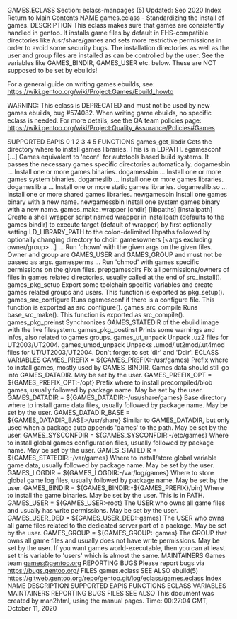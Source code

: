 GAMES.ECLASS
Section: eclass-manpages (5)
Updated: Sep 2020
Index Return to Main Contents
NAME
games.eclass - Standardizing the install of games.
DESCRIPTION
This eclass makes sure that games are consistently handled in gentoo. It installs game files by default in FHS-compatible directories like /usr/share/games and sets more restrictive permissions in order to avoid some security bugs.
The installation directories as well as the user and group files are installed as can be controlled by the user. See the variables like GAMES_BINDIR, GAMES_USER etc. below. These are NOT supposed to be set by ebuilds!

For a general guide on writing games ebuilds, see: https://wiki.gentoo.org/wiki/Project:Games/Ebuild_howto

WARNING: This eclass is DEPRECATED and must not be used by new games ebuilds, bug #574082. When writing game ebuilds, no specific eclass is needed. For more details, see the QA team policies page: https://wiki.gentoo.org/wiki/Project:Quality_Assurance/Policies#Games

SUPPORTED EAPIS
0 1 2 3 4 5
FUNCTIONS
games_get_libdir
Gets the directory where to install games libraries. This is in LDPATH.
egamesconf [<args>...]
Games equivalent to 'econf' for autotools based build systems. It passes the necessary games specific directories automatically.
dogamesbin <path>...
Install one or more games binaries.
dogamessbin <path>...
Install one or more games system binaries.
dogameslib <path>...
Install one or more games libraries.
dogameslib.a <path>...
Install one or more static games libraries.
dogameslib.so <path>...
Install one or more shared games libraries.
newgamesbin <path> <newname>
Install one games binary with a new name.
newgamessbin <path> <newname>
Install one system games binary with a new name.
games_make_wrapper <wrapper> <target> [chdir] [libpaths] [installpath]
Create a shell wrapper script named wrapper in installpath (defaults to the games bindir) to execute target (default of wrapper) by first optionally setting LD_LIBRARY_PATH to the colon-delimited libpaths followed by optionally changing directory to chdir.
gamesowners [<args excluding owner/group>...] <path>...
Run 'chown' with the given args on the given files. Owner and group are GAMES_USER and GAMES_GROUP and must not be passed as args.
gamesperms <path>...
Run 'chmod' with games specific permissions on the given files.
prepgamesdirs
Fix all permissions/owners of files in games related directories, usually called at the end of src_install().
games_pkg_setup
Export some toolchain specific variables and create games related groups and users. This function is exported as pkg_setup().
games_src_configure
Runs egamesconf if there is a configure file. This function is exported as src_configure().
games_src_compile
Runs base_src_make(). This function is exported as src_compile().
games_pkg_preinst
Synchronizes GAMES_STATEDIR of the ebuild image with the live filesystem.
games_pkg_postinst
Prints some warnings and infos, also related to games groups.
games_ut_unpack <directory or file to unpack>
Unpack .uz2 files for UT2003/UT2004.
games_umod_unpack <file to unpack>
Unpacks .umod/.ut2mod/.ut4mod files for UT/UT2003/UT2004. Don't forget to set 'dir' and 'Ddir'.
ECLASS VARIABLES
GAMES_PREFIX = ${GAMES_PREFIX:-/usr/games}
Prefix where to install games, mostly used by GAMES_BINDIR. Games data should still go into GAMES_DATADIR. May be set by the user.
GAMES_PREFIX_OPT = ${GAMES_PREFIX_OPT:-/opt}
Prefix where to install precompiled/blob games, usually followed by package name. May be set by the user.
GAMES_DATADIR = ${GAMES_DATADIR:-/usr/share/games}
Base directory where to install game data files, usually followed by package name. May be set by the user.
GAMES_DATADIR_BASE = ${GAMES_DATADIR_BASE:-/usr/share}
Similar to GAMES_DATADIR, but only used when a package auto appends 'games' to the path. May be set by the user.
GAMES_SYSCONFDIR = ${GAMES_SYSCONFDIR:-/etc/games}
Where to install global games configuration files, usually followed by package name. May be set by the user.
GAMES_STATEDIR = ${GAMES_STATEDIR:-/var/games}
Where to install/store global variable game data, usually followed by package name. May be set by the user.
GAMES_LOGDIR = ${GAMES_LOGDIR:-/var/log/games}
Where to store global game log files, usually followed by package name. May be set by the user.
GAMES_BINDIR = ${GAMES_BINDIR:-${GAMES_PREFIX}/bin}
Where to install the game binaries. May be set by the user. This is in PATH.
GAMES_USER = ${GAMES_USER:-root}
The USER who owns all game files and usually has write permissions. May be set by the user.
GAMES_USER_DED = ${GAMES_USER_DED:-games}
The USER who owns all game files related to the dedicated server part of a package. May be set by the user.
GAMES_GROUP = ${GAMES_GROUP:-games}
The GROUP that owns all game files and usually does not have write permissions. May be set by the user. If you want games world-executable, then you can at least set this variable to 'users' which is almost the same.
MAINTAINERS
Games team <games@gentoo.org>
REPORTING BUGS
Please report bugs via https://bugs.gentoo.org/
FILES
games.eclass
SEE ALSO
ebuild(5)
https://gitweb.gentoo.org/repo/gentoo.git/log/eclass/games.eclass
Index
NAME
DESCRIPTION
SUPPORTED EAPIS
FUNCTIONS
ECLASS VARIABLES
MAINTAINERS
REPORTING BUGS
FILES
SEE ALSO
This document was created by man2html, using the manual pages.
Time: 00:27:04 GMT, October 11, 2020